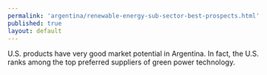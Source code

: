 ```yaml
---
permalink: 'argentina/renewable-energy-sub-sector-best-prospects.html'
published: true
layout: default
---
```

U.S. products have very good market potential in Argentina. In fact, the U.S. ranks among the top preferred suppliers of green power technology.
